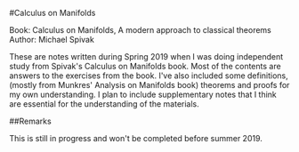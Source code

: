 #Calculus on Manifolds

Book: Calculus on Manifolds, A modern approach to classical
theorems
Author: Michael Spivak

These are notes written during Spring 2019 when I was
doing independent study from Spivak's Calculus on Manifolds
book. Most of the contents are answers to the
exercises from the book. I've also
included some definitions, (mostly from Munkres' Analysis
on Manifolds book) theorems and proofs for my own understanding. I plan to include supplementary notes that
I think are essential for the understanding of the
materials.

##Remarks

This is still in progress and won't be completed before
summer 2019.